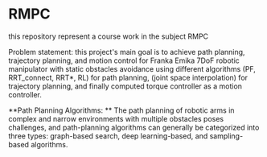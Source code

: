 # RMPC
this repository represent a course work in the subject RMPC

Problem statement:
this project's main goal is to achieve path planning, trajectory planning, and motion control for Franka Emika 7DoF robotic manipulator with static obstacles avoidance using different algorithms (PF, RRT_connect, RRT*, RL) for path planning, (joint space interpolation) for trajectory planning, and finally computed torque controller as a motion controller.

**Path Planning Algorithms: **
The path planning of robotic arms in complex and narrow environments with multiple obstacles poses challenges, and path-planning algorithms can generally be categorized into three types: graph-based search, deep learning-based, and sampling-based algorithms.



